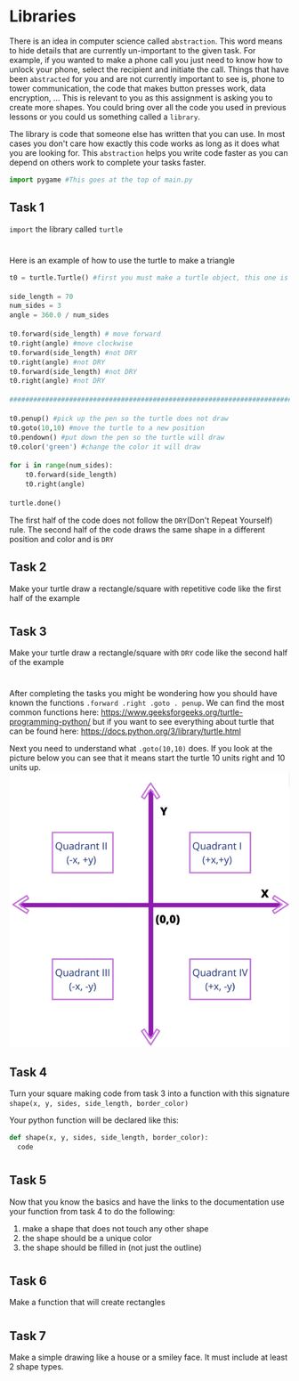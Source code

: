 # Libraries

There is an idea in computer science called `abstraction`. This word means to hide details that are currently un-important to the given task. For example, if you wanted to make a phone call you just need to know how to unlock your phone, select the recipient and initiate the call. Things that have been `abstracted` for you and are not currently important to see is, phone to tower communication, the code that makes button presses work, data encryption, ...  This is relevant to you as this assignment is asking you to create more shapes. You could bring over all the code you used in previous lessons or you could us something called a `library`.

The library is code that someone else has written that you can use. In most cases you don't care how exactly this code works as long as it does what you are looking for. This `abstraction` helps you write code faster as you can depend on others work to complete your tasks faster.

```python
import pygame #This goes at the top of main.py
```

## Task 1
`import` the library called `turtle` 
#

Here is an example of how to use the turtle to make a triangle

```python
t0 = turtle.Turtle() #first you must make a turtle object, this one is called t0

side_length = 70
num_sides = 3
angle = 360.0 / num_sides
 
t0.forward(side_length) # move forward
t0.right(angle) #move clockwise
t0.forward(side_length) #not DRY
t0.right(angle) #not DRY
t0.forward(side_length) #not DRY
t0.right(angle) #not DRY

########################################################################

t0.penup() #pick up the pen so the turtle does not draw
t0.goto(10,10) #move the turtle to a new position
t0.pendown() #put down the pen so the turtle will draw
t0.color('green') #change the color it will draw
 
for i in range(num_sides):
    t0.forward(side_length)
    t0.right(angle)
     
turtle.done()
```
The first half of the code does not follow the `DRY`(Don't Repeat Yourself) rule. The second half of the code draws the same shape in a different position and color and is `DRY`

## Task 2
Make your turtle draw a rectangle/square with repetitive code like the first half of the example
#

## Task 3
Make your turtle draw a rectangle/square with `DRY` code like the second half of the example
#

After completing the tasks you might be wondering how you should have known the functions `.forward .right .goto . penup`. We can find the most common functions here: https://www.geeksforgeeks.org/turtle-programming-python/ but if you want to see everything about turtle that can be found here: https://docs.python.org/3/library/turtle.html

Next you need to understand what `.goto(10,10)` does. If you look at the picture below you can see that it means start the turtle 10 units right and 10 units up.
![](assets/quads.png)

## Task 4
Turn your square making code from task 3 into a function with this signature `shape(x, y, sides, side_length, border_color)`

Your python function will be declared like this:

```python
def shape(x, y, sides, side_length, border_color):
  code
```
#

## Task 5
Now that you know the basics and have the links to the documentation use your function from task 4 to do the following:
1. make a shape that does not touch any other shape
2. the shape should be a unique color
3. the shape should be filled in (not just the outline)
#

## Task 6
Make a function that will create rectangles
#

## Task 7
Make a simple drawing like a house or a smiley face. It must include at least 2 shape types.
#

